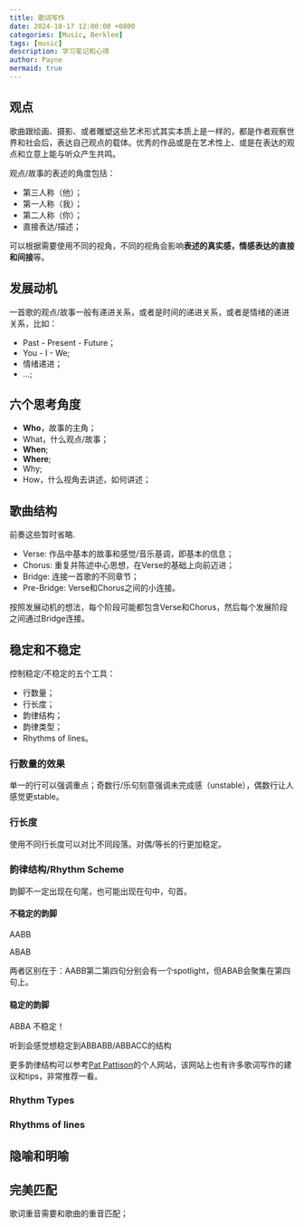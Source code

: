 ```yaml
---
title: 歌词写作
date: 2024-10-17 12:00:00 +0800
categories: [Music, Berklee]
tags: [music]      
description: 学习笔记和心得
author: Payne
mermaid: true
---
```



## 观点

歌曲跟绘画、摄影、或者雕塑这些艺术形式其实本质上是一样的，都是作者观察世界和社会后，表达自己观点的载体。优秀的作品或是在艺术性上、或是在表达的观点和立意上能与听众产生共鸣。

观点/故事的表述的角度包括：
- 第三人称（他）；
- 第一人称（我）；
- 第二人称（你）；
- 直接表达/描述；

可以根据需要使用不同的视角，不同的视角会影响**表述的真实感，情感表达的直接和间接**等。

## 发展动机

一首歌的观点/故事一般有递进关系，或者是时间的递进关系，或者是情绪的递进关系，比如：

- Past - Present - Future；
- You - I - We;
- 情绪递进；
- ...;

## 六个思考角度

- **Who**，故事的主角；
- What，什么观点/故事；
- **When**;
- **Where**;
- Why;
- How，什么视角去讲述，如何讲述；

## 歌曲结构

前奏这些暂时省略.

- Verse: 作品中基本的故事和感觉/音乐基调，即基本的信息；
- Chorus: 重复并陈述中心思想，在Verse的基础上向前迈进；
- Bridge: 连接一首歌的不同章节；
- Pre-Bridge: Verse和Chorus之间的小连接。

按照发展动机的想法，每个阶段可能都包含Verse和Chorus，然后每个发展阶段之间通过Bridge连接。

## 稳定和不稳定

控制稳定/不稳定的五个工具： 
- 行数量；
- 行长度；
- 韵律结构；
- 韵律类型；
- Rhythms of lines。

### 行数量的效果

单一的行可以强调重点；奇数行/乐句刻意强调未完成感（unstable），偶数行让人感觉更stable。

### 行长度

使用不同行长度可以对比不同段落。对偶/等长的行更加稳定。

### 韵律结构/Rhythm Scheme

韵脚不一定出现在句尾，也可能出现在句中，句首。

#### 不稳定的韵脚

AABB

ABAB

两者区别在于：AABB第二第四句分别会有一个spotlight，但ABAB会聚集在第四句上。

#### 稳定的韵脚

ABBA 不稳定！

听到会感觉想稳定到ABBABB/ABBACC的结构

更多韵律结构可以参考[Pat Pattison](https://www.patpattison.com/)的个人网站，该网站上也有许多歌词写作的建议和tips，非常推荐一看。

### Rhythm Types

### Rhythms of lines

## 隐喻和明喻

## 完美匹配
歌词重音需要和歌曲的重音匹配；


